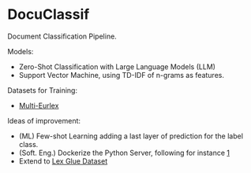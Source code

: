 # DocuClassif
Document Classification Pipeline.

Models:
- Zero-Shot Classification with Large Language Models (LLM)
- Support Vector Machine, using TD-IDF of n-grams as features.

Datasets for Training:
- [Multi-Eurlex](https://huggingface.co/datasets/multi_eurlex#dataset-structure)

Ideas of improvement:
- (ML) Few-shot Learning adding a last layer of prediction for the label class. 
- (Soft. Eng.) Dockerize the Python Server, following for instance [1](https://chatbotslife.com/deploying-transformer-models-1350876016f)
- Extend to [Lex Glue Dataset](https://huggingface.co/datasets/lex_glue)
